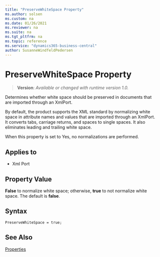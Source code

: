 ```yaml
---
title: "PreserveWhiteSpace Property"
ms.author: solsen
ms.custom: na
ms.date: 01/26/2021
ms.reviewer: na
ms.suite: na
ms.tgt_pltfrm: na
ms.topic: reference
ms.service: "dynamics365-business-central"
author: SusanneWindfeldPedersen
---
```

[//]: # (START>DO_NOT_EDIT)
[//]: # (IMPORTANT:Do not edit any of the content between here and the END>DO_NOT_EDIT.)
[//]: # (Any modifications should be made in the .xml files in the ModernDev repo.)
# PreserveWhiteSpace Property
> **Version**: _Available or changed with runtime version 1.0._

Determines whether white space should be preserved in documents that are imported through an XmlPort.

By default, the product supports the XML standard by normalizing white space in attribute names and values that are imported through an XmlPort. It converts tabs, carriage returns, and spaces to single spaces. It also eliminates leading and trailing white space.

When this property is set to Yes, no normalizations are performed.

## Applies to
-   Xml Port

[//]: # (IMPORTANT: END>DO_NOT_EDIT)


## Property Value  

**False** to normalize white space; otherwise, **true** to not normalize white space. The default is **false**.  

## Syntax

```AL
PreserveWhiteSpace = true;
```
 
## See Also  

[Properties](devenv-properties.md)
